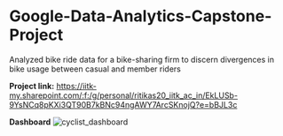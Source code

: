 # Google-Data-Analytics-Capstone-Project
Analyzed bike ride data for a bike-sharing firm to discern divergences in bike usage between casual and member riders


**Project link:** https://iitk-my.sharepoint.com/:f:/g/personal/ritikas20_iitk_ac_in/EkLUSb-9YsNCq8pKXi3QT90B7kBNc94ngAWY7ArcSKnojQ?e=bBJL3c

**Dashboard**
![cyclist_dashboard](https://github.com/ritikas20/Google-Data-Analytics-Capstone-Project/assets/108460591/97aa0ac8-f599-44f0-950d-459ac01d9755)
